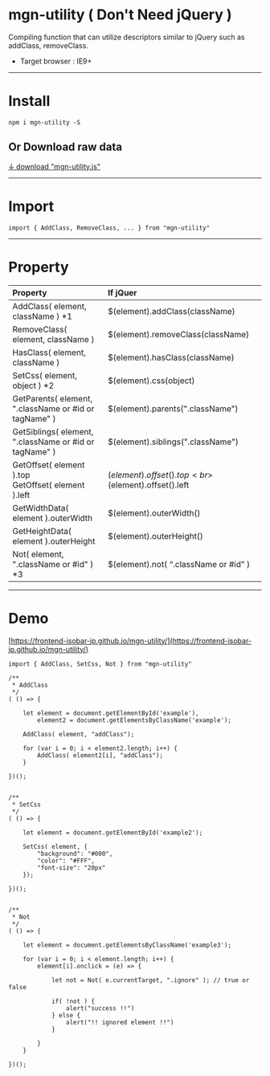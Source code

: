 # mgn-utility ( Don't Need jQuery )


Compiling function that can utilize descriptors similar to jQuery such as addClass, removeClass.

- Target browser : IE9+

___

# Install

```
npm i mgn-utility -S
```
## Or Download raw data
[↓ download "mgn-utility.js"](https://raw.githubusercontent.com/frontend-isobar-jp/mgn-utility/master/src/mgn-utility.js)

___

# Import

```
import { AddClass, RemoveClass, ... } from "mgn-utility"
```

___

# Property

|Property|If jQuer|
|:-------|:--------|
|AddClass( element, className ) *1|$(element).addClass(className)|
|RemoveClass( element, className )|$(element).removeClass(className)|
|HasClass( element, className )|$(element).hasClass(className)|
|SetCss( element, object ) *2|$(element).css(object)|
|GetParents( element, ".className or #id or tagName" )|$(element).parents(".className")|
|GetSiblings( element, ".className or #id or tagName" )|$(element).siblings(".className")|
|GetOffset( element ).top<br>GetOffset( element ).left|$(element).offset().top<br>$(element).offset().left|
|GetWidthData( element ).outerWidth|$(element).outerWidth()|
|GetHeightData( element ).outerHeight|$(element).outerHeight()|
|Not( element, ".className or #id" ) *3|$(element).not( “.className or #id” )|


___

# Demo

[https://frontend-isobar-jp.github.io/mgn-utility/](https://frontend-isobar-jp.github.io/mgn-utility/)

```
import { AddClass, SetCss, Not } from "mgn-utility"

/**
 * AddClass
 */
( () => {

    let element = document.getElementById('example'),
        element2 = document.getElementsByClassName('example');

    AddClass( element, "addClass");

    for (var i = 0; i < element2.length; i++) {
        AddClass( element2[i], "addClass");
    }

})();


/**
 * SetCss
 */
( () => {

    let element = document.getElementById('example2');

    SetCss( element, {
        "background": "#000",
        "color": "#FFF",
        "font-size": "20px"
    });

})();


/**
 * Not
 */
( () => {

    let element = document.getElementsByClassName('example3');

    for (var i = 0; i < element.length; i++) {
        element[i].onclick = (e) => {

            let not = Not( e.currentTarget, ".ignore" ); // true or false

            if( !not ) {
                alert("success !!")
            } else {
                alert("!! ignored element !!")
            }

        }
    }

})();
```
